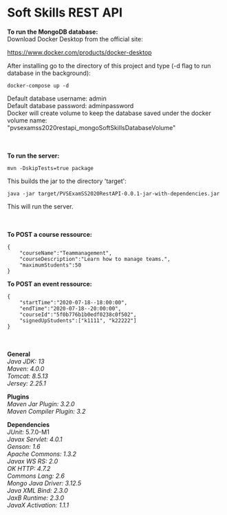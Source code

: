 # Soft Skills REST API #


__To run the MongoDB database:__\
Download Docker Desktop from the official site:

https://www.docker.com/products/docker-desktop

After installing go to the directory of this project and type (-d flag to run database in the background):

```docker-compose up -d```

Default database username: admin\
Default database password: adminpassword\
Docker will create volume to keep the database saved under the docker volume name:\
"pvsexamss2020restapi_mongoSoftSkillsDatabaseVolume"

\
\
__To run the server:__

```mvn -DskipTests=true package```

This builds the jar to the directory 'target':

```java -jar target/PVSExamSS2020RestAPI-0.0.1-jar-with-dependencies.jar```

This will run the server.

\
\
__To POST a course ressource:__
```
{
    "courseName":"Teammanagement",
    "courseDescription":"Learn how to manage teams.",
    "maximumStudents":50
}
```

__To POST an event ressource:__
```
{
    "startTime":"2020-07-18--18:00:00",
    "endTime":"2020-07-18--20:00:00",
    "courseId":"5f0b776b1b0edf0238c0f502",
    "signedUpStudents":["k1111", "k22222"]
}
```
\
\
__General__\
_Java JDK: 13_\
_Maven: 4.0.0_\
_Tomcat: 8.5.13_\
_Jersey: 2.25.1_

__Plugins__\
_Maven Jar Plugin: 3.2.0_\
_Maven Compiler Plugin: 3.2_

__Dependencies__\
_JUnit:_ 5.7.0-M1\
_Javax Servlet: 4.0.1_\
_Genson: 1.6_\
_Apache Commons: 1.3.2_\
_Javax WS RS: 2.0_\
_OK HTTP: 4.7.2_\
_Commons Lang: 2.6_\
_Mongo Java Driver: 3.12.5_\
_Java XML Bind: 2.3.0_\
_JaxB Runtime: 2.3.0_\
_JavaX Activation: 1.1.1_



